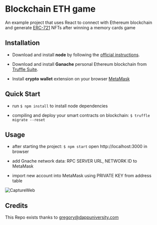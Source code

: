 # Blockchain ETH game
An example project that uses React to connect with Ethereum blockchain
and generate [ERC-721](https://erc721.org/) NFTs after winning a memory cards game

Installation
------------
- Download and install **node** by following the [official instructions](https://nodejs.org/en/).

- Download and install **Ganache** personal Ethereum blockchain from [Truffle Suite](https://trufflesuite.com/ganache/).

- Install **crypto wallet** extension on your browser [MetaMask](https://metamask.io/)

Quick Start
-----------
- run `$ npm install` to install node dependencies

- compiling and deploy your smart contracts on blockchain: `$ truffle migrate --reset`

Usage
-----
- after starting the project: `$ npm start` open http://localhost:3000 in browser

- add Gnache network data: RPC SERVER URL, NETWORK ID to MetaMask

- import new account into MetaMask using PRIVATE KEY from address table

![CaptureWeb](https://user-images.githubusercontent.com/17765841/209145834-5f00f495-670f-4189-a23d-2d6f9126fe67.PNG)

Credits
-------
This Repo exists thanks to [gregory@dappuniversity.com](https://github.com/dappuniversity/blockchain_game)
